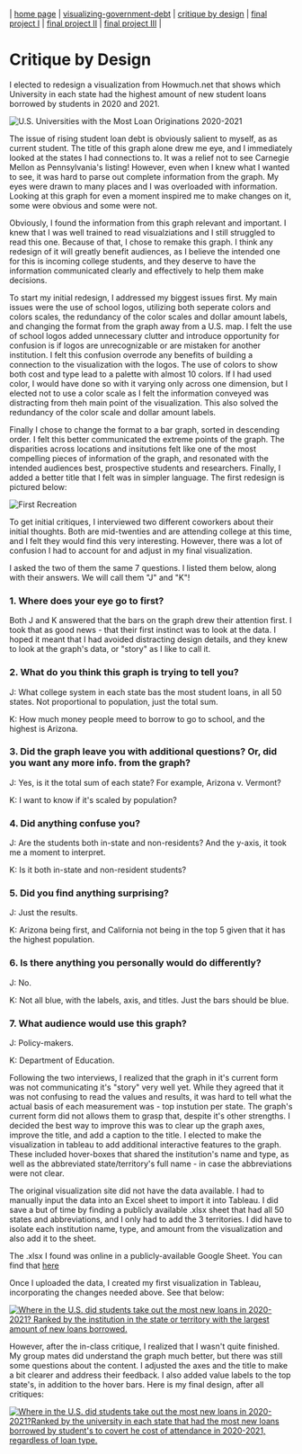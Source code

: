 | [home page](https://kjmattso.github.io/Mattson-portfolio/) | [visualizing-government-debt](https://kjmattso.github.io/Mattson-portfolio/Visualizing_gov_debt.html) | [critique by design](https://kjmattso.github.io/Mattson-portfolio/Critique_by_design.html) | [final project I](https://kjmattso.github.io/Mattson-portfolio/Final_project_pt1.html) | [final project II](https://kjmattso.github.io/Mattson-portfolio/Final_project_pt2.html) | [final project III](https://kjmattso.github.io/Mattson-portfolio/Final_project_pt3.html) |

# Critique by Design

I elected to redesign a visualization from Howmuch.net that shows which University in each state had the highest amount of new student loans borrowed by students in 2020 and 2021.

![U.S. Universities with the Most Loan Originations 2020-2021](https://cdn.howmuch.net/articles/university-with-the-most-student-loan-originated-in-every-state-10b5.jpg)

The issue of rising student loan debt is obviously salient to myself, as as current student. The title of this graph alone drew me eye, and I immediately looked at the states I had connections to. It was a relief not to see Carnegie Mellon as Pennsylvania's listing! However, even when I knew what I wanted to see, it was hard to parse out complete information from the graph. My eyes were drawn to many places and I was overloaded with information. Looking at this graph for even a moment inspired me to make changes on it, some were obvious and some were not. 

Obviously, I found the information from this graph relevant and important. I knew that I was well trained to read visualziations and I still struggled to read this one. Because of that, I chose to remake this graph. I think any redesign of it will greatly benefit audiences, as I believe the intended one for this is incoming college students, and they deserve to have the information communicated clearly and effectively to help them make decisions. 

To start my initial redesign, I addressed my biggest issues first. My main issues were the use of school logos, utilizing both seperate colors and colors scales, the redundancy of the color scales and dollar amount labels, and changing the format from the graph away from a U.S. map. I felt the use of school logos added unnecessary clutter and introduce opportunity for confusion is if logos are unrecognizable or are mistaken for another institution. I felt this confusion overrode any benefits of building a connection to the visualization with the logos. The use of colors to show both cost and type lead to a palette with almost 10 colors. If I had used color, I would have done so with it varying only across one dimension, but I elected not to use a color scale as I felt the information conveyed was distracting from theh main point of the visualization. This also solved the redundancy of the color scale and dollar amount labels. 

Finally I chose to change the format to a bar graph, sorted in descending order. I felt this better communicated the extreme points of the graph. The disparities across locations and insitutions felt like one of the most compelling pieces of information of the graph, and resonated with the intended audiences best, prospective students and researchers. Finally, I added a better title that I felt was in simpler language. The first redesign is pictured below:

![First Recreation](IMG_9375.png)

To get initial critiques, I interviewed two different coworkers about their initial thoughts. Both are mid-twenties and are attending college at this time, and I felt they would find this very interesting. However, there was a lot of confusion I had to account for and adjust in my final visualization. 

I asked the two of them the same 7 questions. I listed them below, along with their answers. We will call them "J" and "K"!

### 1. Where does your eye go to first?

Both J and K answered that the bars on the graph drew their attention first. I took that as good news - that their first instinct was to look at the data. I hoped it meant that I had avoided distracting design details, and they knew to look at the graph's data, or "story" as I like to call it. 

### 2. What do you think this graph is trying to tell you?

J: What college system in each state bas the most student loans, in all 50 states. Not proportional to population, just the total sum.

K: How much money people meed to borrow to go to school, and the highest is Arizona.

### 3. Did the graph leave you with additional questions? Or, did you want any more info. from the graph?

J: Yes, is it the total sum of each state? For example, Arizona v. Vermont?

K: I want to know if it's scaled by population?

### 4. Did anything confuse you? 

J: Are the students both in-state and non-residents? And the y-axis, it took me a moment to interpret. 

K: Is it both in-state and non-resident students?

### 5. Did you find anything surprising?

J: Just the results.

K: Arizona being first, and California not being in the top 5 given that it has the highest population.

### 6. Is there anything you personally would do differently?

J: No. 

K: Not all blue, with the labels, axis, and titles. Just the bars should be blue.

### 7. What audience would use this graph?

J: Policy-makers.

K: Department of Education.

Following the two interviews, I realized that the graph in it's current form was not communicating it's "story" very well yet. While they agreed that it was not confusing to read the values and results, it was hard to tell what the actual basis of each measurement was - top instution per state. The graph's current form did not allows them to grasp that, despite it's other strengths. I decided the best way to improve this was to clear up the graph axes, improve the title, and add a caption to the title. I elected to make the visualization in tableau to add additional interactive features to the graph. These included hover-boxes that shared the institution's name and type, as well as the abbreviated state/territory's full name - in case the abbreviations were not clear. 

The original visualization site did not have the data available. I had to manually input the data into an Excel sheet to import it into Tableau. I did save a but of time by finding a publicly available .xlsx sheet that had all 50 states and abbreviations, and I only had to add the 3 territories. I did have to isolate each institution name, type, and amount from the visualization and also add it to the sheet. 

The .xlsx I found was online in a publicly-available Google Sheet. You can find that [here](https://docs.google.com/spreadsheets/d/14wvnQygIX1eCVo7H5B7a96W1v5VCg6Q9yeRoESF6epw/edit#gid=0)

Once I uploaded the data, I created my first visualization in Tableau, incorporating the changes needed above. See that below:

<div class='tableauPlaceholder' id='viz1707230190897' style='position: relative'><noscript><a href='#'><img alt='Where in the U.S. did students take out the most new loans in 2020-2021? Ranked by the institution in the state or territory with the largest amount of new loans borrowed. ' src='https:&#47;&#47;public.tableau.com&#47;static&#47;images&#47;HW&#47;HW3and4-FirstDraft&#47;Sheet1&#47;1_rss.png' style='border: none' /></a></noscript><object class='tableauViz'  style='display:none;'><param name='host_url' value='https%3A%2F%2Fpublic.tableau.com%2F' /> <param name='embed_code_version' value='3' /> <param name='site_root' value='' /><param name='name' value='HW3and4-FirstDraft&#47;Sheet1' /><param name='tabs' value='no' /><param name='toolbar' value='yes' /><param name='static_image' value='https:&#47;&#47;public.tableau.com&#47;static&#47;images&#47;HW&#47;HW3and4-FirstDraft&#47;Sheet1&#47;1.png' /> <param name='animate_transition' value='yes' /><param name='display_static_image' value='yes' /><param name='display_spinner' value='yes' /><param name='display_overlay' value='yes' /><param name='display_count' value='yes' /><param name='language' value='en-US' /><param name='filter' value='publish=yes' /></object></div>                
<script type='text/javascript'>                    
var divElement = document.getElementById('viz1707230190897');                   
var vizElement = divElement.getElementsByTagName('object')[0];                    
vizElement.style.width='100%';vizElement.style.height=(divElement.offsetWidth*0.75)+'px';                    
var scriptElement = document.createElement('script');                    
scriptElement.src = 'https://public.tableau.com/javascripts/api/viz_v1.js';                    vizElement.parentNode.insertBefore(scriptElement, vizElement);               
</script>

However, after the in-class critique, I realized that I wasn't quite finished. My group mates did understand the graph much better, but there was still some questions about the content. I adjusted the axes and the title to make a bit clearer and address their feedback. I also added value labels to the top state's, in addition to the hover bars. Here is my final design, after all critiques:

<div class='tableauPlaceholder' id='viz1707231249965' style='position: relative'><noscript><a href='#'><img alt='Where in the U.S. did students take out the most new loans in 2020-2021?Ranked by the university in each state that had the most new loans borrowed by student&#39;s to covert he cost of attendance in 2020-2021, regardless of loan type. ' src='https:&#47;&#47;public.tableau.com&#47;static&#47;images&#47;Ne&#47;NewLoans-final&#47;Sheet1&#47;1_rss.png' style='border: none' /></a></noscript><object class='tableauViz'  style='display:none;'><param name='host_url' value='https%3A%2F%2Fpublic.tableau.com%2F' /> <param name='embed_code_version' value='3' /> <param name='site_root' value='' /><param name='name' value='NewLoans-final&#47;Sheet1' /><param name='tabs' value='no' /><param name='toolbar' value='yes' /><param name='static_image' value='https:&#47;&#47;public.tableau.com&#47;static&#47;images&#47;Ne&#47;NewLoans-final&#47;Sheet1&#47;1.png' /> <param name='animate_transition' value='yes' /><param name='display_static_image' value='yes' /><param name='display_spinner' value='yes' /><param name='display_overlay' value='yes' /><param name='display_count' value='yes' /><param name='language' value='en-US' /><param name='filter' value='publish=yes' /></object></div>                
<script type='text/javascript'>                    
var divElement = document.getElementById('viz1707231249965');                    
var vizElement = divElement.getElementsByTagName('object')[0];                    
vizElement.style.width='100%';vizElement.style.height=(divElement.offsetWidth*0.75)+'px';                    
var scriptElement = document.createElement('script');                    
scriptElement.src = 'https://public.tableau.com/javascripts/api/viz_v1.js';                    vizElement.parentNode.insertBefore(scriptElement, vizElement);               
</script>
